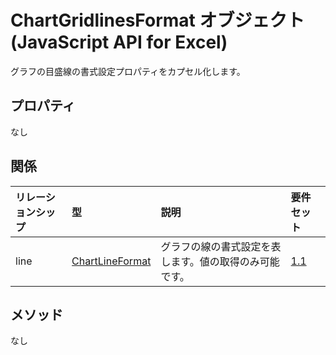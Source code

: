 # <a name="chartgridlinesformat-object-javascript-api-for-excel"></a>ChartGridlinesFormat オブジェクト (JavaScript API for Excel)

グラフの目盛線の書式設定プロパティをカプセル化します。

## <a name="properties"></a>プロパティ

なし

## <a name="relationships"></a>関係
| リレーションシップ | 型    |説明| 要件セット|
|:---------------|:--------|:----------|:----|
|line|[ChartLineFormat](chartlineformat.md)|グラフの線の書式設定を表します。値の取得のみ可能です。|[1.1](../requirement-sets/excel-api-requirement-sets.md)|

## <a name="methods"></a>メソッド
なし

